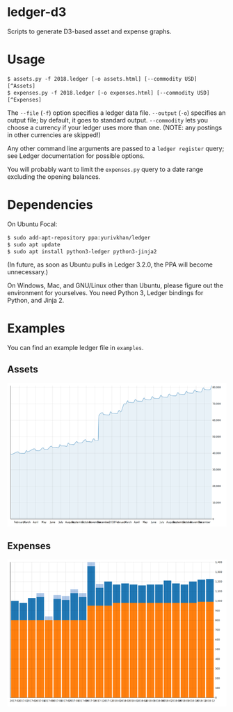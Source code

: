 # ledger-d3

Scripts to generate D3-based asset and expense graphs.


# Usage

```
$ assets.py -f 2018.ledger [-o assets.html] [--commodity USD] [^Assets]
$ expenses.py -f 2018.ledger [-o expenses.html] [--commodity USD] [^Expenses]
```

The `--file` (`-f`) option specifies a ledger data file.
`--output` (`-o`) specifies an output file; by default, it goes to standard output.
`--commodity` lets you choose a currency if your ledger uses more than one.
(NOTE: any postings in other currencies are skipped!)

Any other command line arguments are passed to a `ledger register` query;
see Ledger documentation for possible options.

You will probably want to limit the `expenses.py` query
to a date range excluding the opening balances.


# Dependencies

On Ubuntu Focal:

```
$ sudo add-apt-repository ppa:yurivkhan/ledger
$ sudo apt update
$ sudo apt install python3-ledger python3-jinja2
```

(In future, as soon as Ubuntu pulls in Ledger 3.2.0,
the PPA will become unnecessary.)

On Windows, Mac, and GNU/Linux other than Ubuntu,
please figure out the environment for yourselves.
You need Python 3,
Ledger bindings for Python,
and Jinja 2.

# Examples

You can find an example ledger file in `examples`.

## Assets

![](examples/assets.png)

## Expenses

![](examples/expenses.png)
